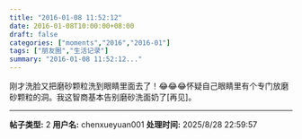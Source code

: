 ```yaml
---
title: "2016-01-08 11:52:12"
date: 2016-01-08T10:00:00+08:00
draft: false
categories: ["moments","2016","2016-01"]
tags: ["朋友圈","生活记录"]
summary: "2016-01-08 11:52:12..."
---
```


刚才洗脸又把磨砂颗粒洗到眼睛里面去了！😂😂😂怀疑自己眼睛里有个专门放磨砂颗粒的洞。我这智商基本告别磨砂洗面奶了[再见]。

---

**帖子类型:** 2
**用户名:** chenxueyuan001
**处理时间:** 2025/8/28 22:59:57